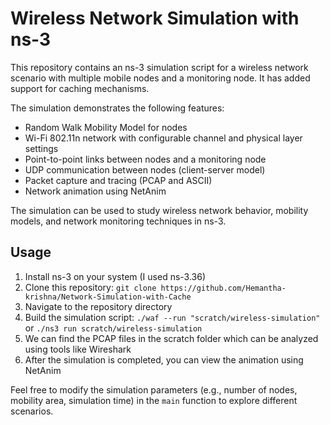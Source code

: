 # Wireless Network Simulation with ns-3

This repository contains an ns-3 simulation script for a wireless network scenario with multiple mobile nodes and a monitoring node.
It has added support for caching mechanisms.

The simulation demonstrates the following features:

- Random Walk Mobility Model for nodes
- Wi-Fi 802.11n network with configurable channel and physical layer settings
- Point-to-point links between nodes and a monitoring node
- UDP communication between nodes (client-server model)
- Packet capture and tracing (PCAP and ASCII)
- Network animation using NetAnim

The simulation can be used to study wireless network behavior, mobility models, and network monitoring techniques in ns-3.

## Usage

1. Install ns-3 on your system (I used ns-3.36)
2. Clone this repository: `git clone https://github.com/Hemantha-krishna/Network-Simulation-with-Cache`
3. Navigate to the repository directory
4. Build the simulation script: `./waf --run "scratch/wireless-simulation"` or `./ns3 run scratch/wireless-simulation`
5. We can find the PCAP files in the scratch folder which can be analyzed using tools like Wireshark
6. After the simulation is completed, you can view the animation using NetAnim

Feel free to modify the simulation parameters (e.g., number of nodes, mobility area, simulation time) in the `main` function to explore different scenarios.
